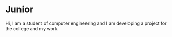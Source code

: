 # Junior
Hi, I am a student of computer engineering and I am developing a project for the college and my work.
